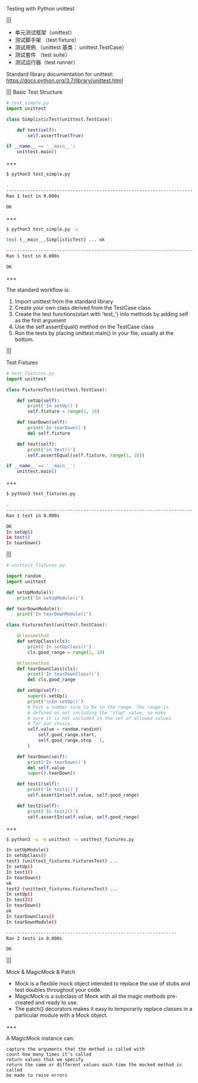 
Testing with Python unittest

|||

* 单元测试框架（unittest）
* 测试脚手架 （test fixture）
* 测试用例 （unittest 基类： unittest.TestCase）
* 测试套件 （test suite）
* 测试运行器（test runner）

Standard library documentation for unittest: 
https://docs.python.org/3.7/library/unittest.html


|||
Basic Test Structure

```python
# test_simple.py
import unittest

class SimplisticTest(unittest.TestCase):

    def test(self):
        self.assertTrue(True)

if __name__ == '__main__':
    unittest.main()
```

+++

```bash
$ python3 test_simple.py

.
----------------------------------------------------------------------
Ran 1 test in 0.000s

OK
```

+++ 
 
```bash
$ python3 test_simple.py -v

test (__main__.SimplisticTest) ... ok

----------------------------------------------------------------------
Ran 1 test in 0.000s

OK
```


+++

The standard workflow is:

1. Import unittest from the standard library
2. Create your own class derived from the TestCase class
3. Create the test functions(start with 'test_') into methods by adding self as the first argument
4. Use the self.assertEqual() method on the TestCase class
5. Run the tests by placing unittest.main() in your file, usually at the bottom.


|||

Test Fixtures

```python
# test_fixtures.py
import unittest

class FixturesTest(unittest.TestCase):

    def setUp(self):
        print('In setUp()')
        self.fixture = range(1, 10)

    def tearDown(self):
        print('In tearDown()')
        del self.fixture

    def test(self):
        print('in test()')
        self.assertEqual(self.fixture, range(1, 10))

if __name__ == '__main__':
    unittest.main()
```


+++

```bash
$ python3 test_fixtures.py

.
----------------------------------------------------------------------
Ran 1 test in 0.000s

OK
In setUp()
in test()
In tearDown()

```

|||

```python
# unittest_fixtures.py

import random
import unittest

def setUpModule():
    print('In setUpModule()')

def tearDownModule():
    print('In tearDownModule()')

class FixturesTest(unittest.TestCase):

    @classmethod
    def setUpClass(cls):
        print('In setUpClass()')
        cls.good_range = range(1, 10)

    @classmethod
    def tearDownClass(cls):
        print('In tearDownClass()')
        del cls.good_range

    def setUp(self):
        super().setUp()
        print('\nIn setUp()')
        # Pick a number sure to be in the range. The range is
        # defined as not including the "stop" value, so make
        # sure it is not included in the set of allowed values
        # for our choice.
        self.value = random.randint(
            self.good_range.start,
            self.good_range.stop - 1,
        )

    def tearDown(self):
        print('In tearDown()')
        del self.value
        super().tearDown()

    def test1(self):
        print('In test1()')
        self.assertIn(self.value, self.good_range)

    def test2(self):
        print('In test2()')
        self.assertIn(self.value, self.good_range)

```

+++

```bash
$ python3 -u -m unittest -v unittest_fixtures.py

In setUpModule()
In setUpClass()
test1 (unittest_fixtures.FixturesTest) ...
In setUp()
In test1()
In tearDown()
ok
test2 (unittest_fixtures.FixturesTest) ...
In setUp()
In test2()
In tearDown()
ok
In tearDownClass()
In tearDownModule()

----------------------------------------------------------------
Ran 2 tests in 0.000s

OK
```

|||

Mock & MagicMock & Patch

* Mock is a flexible mock object intended to replace the use of stubs and test doubles throughout your code. 
* MagicMock is a subclass of Mock with all the magic methods pre-created and ready to use. 
* The patch() decorators makes it easy to temporarily replace classes in a particular module with a Mock object.

+++

A MagicMock instance can:

    capture the arguments that the method is called with
    count how many times it’s called
    return values that we specify
    return the same or different values each time the mocked method is called
    be made to raise errors

